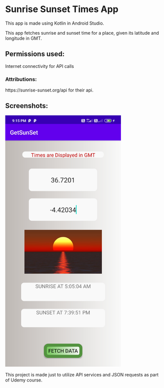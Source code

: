 # Sunrise Sunset Times App

This app is made using Kotlin in Android Studio. 

This app fetches sunrise and sunset time for a place, given its latitude and longitude in GMT.

<h2>Permissions used:</h2>
Internet connectivity for API calls 

<h3>Attributions:</h3>
https://sunrise-sunset.org/api for their api.

<h2>Screenshots:</h2>
<img src="screenshot.jpg" height="800"/> 

This project is made just to utilize API services and JSON requests as part of Udemy course.
